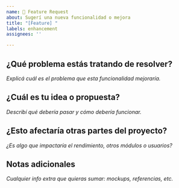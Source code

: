 ```yaml
---
name: 🚀 Feature Request
about: Sugerí una nueva funcionalidad o mejora
title: "[Feature] "
labels: enhancement
assignees: ''

---
```


## ¿Qué problema estás tratando de resolver?
_Explicá cuál es el problema que esta funcionalidad mejoraría._

## ¿Cuál es tu idea o propuesta?
_Describí qué debería pasar y cómo debería funcionar._

## ¿Esto afectaría otras partes del proyecto?
_¿Es algo que impactaría el rendimiento, otros módulos o usuarios?_

## Notas adicionales
_Cualquier info extra que quieras sumar: mockups, referencias, etc._